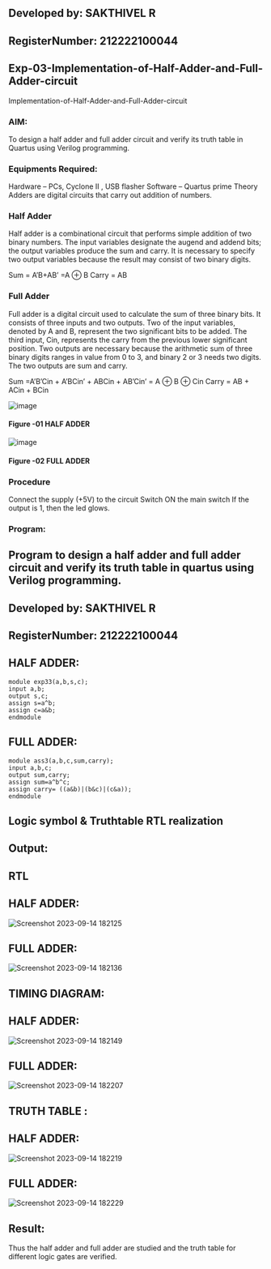 ## Developed by: SAKTHIVEL R
## RegisterNumber: 212222100044
## Exp-03-Implementation-of-Half-Adder-and-Full-Adder-circuit
Implementation-of-Half-Adder-and-Full-Adder-circuit
### AIM:
To design a half adder and full adder circuit and verify its truth table in Quartus using Verilog programming.

### Equipments Required:
Hardware – PCs, Cyclone II , USB flasher
Software – Quartus prime
Theory
Adders are digital circuits that carry out addition of numbers.

### Half Adder
Half adder is a combinational circuit that performs simple addition of two binary numbers. The input variables designate the augend and addend bits; the output variables produce the sum and carry. It is necessary to specify two output variables because the result may consist of two binary digits.

Sum = A’B+AB’ =A ⊕ B Carry = AB

### Full Adder
Full adder is a digital circuit used to calculate the sum of three binary bits. It consists of three inputs and two outputs. Two of the input variables, denoted by A and B, represent the two significant bits to be added. The third input, Cin, represents the carry from the previous lower significant position. Two outputs are necessary because the arithmetic sum of three binary digits ranges in value from 0 to 3, and binary 2 or 3 needs two digits. The two outputs are sum and carry.

Sum =A’B’Cin + A’BCin’ + ABCin + AB’Cin’ = A ⊕ B ⊕ Cin Carry = AB + ACin + BCin

 ![image](https://user-images.githubusercontent.com/36288975/163552156-a13e5a56-c638-4110-97d9-8896907c8d25.png)

#### Figure -01 HALF ADDER 


![image](https://user-images.githubusercontent.com/36288975/163552057-b3547877-6d07-45b4-b7e0-bcfebfad9e1d.png)

#### Figure -02 FULL ADDER 

### Procedure

Connect the supply (+5V) to the circuit
Switch ON the main switch
If the output is 1, then the led glows.
### Program:

## Program to design a half adder and full adder circuit and verify its truth table in quartus using Verilog programming.
## Developed by: SAKTHIVEL R
## RegisterNumber:  212222100044
## HALF ADDER:
```
module exp33(a,b,s,c);
input a,b;
output s,c;
assign s=a^b;
assign c=a&b;
endmodule
```
## FULL ADDER:
```
module ass3(a,b,c,sum,carry);
input a,b,c;
output sum,carry;
assign sum=a^b^c;
assign carry= ((a&b)|(b&c)|(c&a));
endmodule
```
## Logic symbol & Truthtable RTL realization
## Output:
## RTL
## HALF ADDER:
![Screenshot 2023-09-14 182125](https://github.com/sakthivel005/Exp-02-Implementation-of-Half-Adder-and-Full-Adder-circuit/assets/120550359/102cd944-2825-442a-a120-f7207350ca7d)


## FULL ADDER:
![Screenshot 2023-09-14 182136](https://github.com/sakthivel005/Exp-02-Implementation-of-Half-Adder-and-Full-Adder-circuit/assets/120550359/357cf724-c06f-4c94-9d14-2bb08416d416)


## TIMING DIAGRAM:
## HALF ADDER:

![Screenshot 2023-09-14 182149](https://github.com/sakthivel005/Exp-02-Implementation-of-Half-Adder-and-Full-Adder-circuit/assets/120550359/3a8101e6-174f-4367-ac0c-98a5171b6f8a)

## FULL ADDER:
![Screenshot 2023-09-14 182207](https://github.com/sakthivel005/Exp-02-Implementation-of-Half-Adder-and-Full-Adder-circuit/assets/120550359/ca611199-43da-4b4d-9cac-1a1f1aed4112)


## TRUTH TABLE :
## HALF ADDER:
![Screenshot 2023-09-14 182219](https://github.com/sakthivel005/Exp-02-Implementation-of-Half-Adder-and-Full-Adder-circuit/assets/120550359/f99a7dff-1c74-4343-8385-22fb4a842baa)


## FULL ADDER:
![Screenshot 2023-09-14 182229](https://github.com/sakthivel005/Exp-02-Implementation-of-Half-Adder-and-Full-Adder-circuit/assets/120550359/207d506b-db9b-4e6a-9090-c7573b422cac)


## Result:
Thus the half adder and full adder are studied and the truth table for different logic gates are verified.
